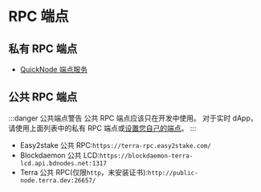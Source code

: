 # RPC 端点

## 私有 RPC 端点

- [QuickNode 端点服务](https://www.quicknode.com/)

## 公共 RPC 端点

:::danger 公共端点警告
公共 RPC 端点应该只在开发中使用。 对于实时 dApp，请使用上面列表中的私有 RPC 端点或[设置您自己的端点](/zh/How-to/Run-a-full-Terra-node/Hardware-requirements.md)。
:::

- Easy2stake 公共 RPC:`https://terra-rpc.easy2stake.com/`
- Blockdaemon 公共 LCD:`https://blockdaemon-terra-lcd.api.bdnodes.net:1317`
- Terra 公共 RPC(仅限`http`，未安装证书):`http://public-node.terra.dev:26657/` 